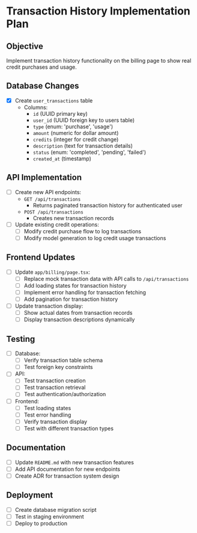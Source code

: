 # Transaction History Implementation Plan

## Objective
Implement transaction history functionality on the billing page to show real credit purchases and usage.

## Database Changes
- [x] Create `user_transactions` table
  - Columns: 
    - `id` (UUID primary key)
    - `user_id` (UUID foreign key to users table)
    - `type` (enum: 'purchase', 'usage')
    - `amount` (numeric for dollar amount)
    - `credits` (integer for credit change)
    - `description` (text for transaction details)
    - `status` (enum: 'completed', 'pending', 'failed')
    - `created_at` (timestamp)

## API Implementation
- [ ] Create new API endpoints:
  - `GET /api/transactions` 
    - Returns paginated transaction history for authenticated user
  - `POST /api/transactions` 
    - Creates new transaction records
- [ ] Update existing credit operations:
  - [ ] Modify credit purchase flow to log transactions
  - [ ] Modify model generation to log credit usage transactions

## Frontend Updates
- [ ] Update `app/billing/page.tsx`:
  - [ ] Replace mock transaction data with API calls to `/api/transactions`
  - [ ] Add loading states for transaction history
  - [ ] Implement error handling for transaction fetching
  - [ ] Add pagination for transaction history
- [ ] Update transaction display:
  - [ ] Show actual dates from transaction records
  - [ ] Display transaction descriptions dynamically

## Testing
- [ ] Database:
  - [ ] Verify transaction table schema
  - [ ] Test foreign key constraints
- [ ] API:
  - [ ] Test transaction creation
  - [ ] Test transaction retrieval
  - [ ] Test authentication/authorization
- [ ] Frontend:
  - [ ] Test loading states
  - [ ] Test error handling
  - [ ] Verify transaction display
  - [ ] Test with different transaction types

## Documentation
- [ ] Update `README.md` with new transaction features
- [ ] Add API documentation for new endpoints
- [ ] Create ADR for transaction system design

## Deployment
- [ ] Create database migration script
- [ ] Test in staging environment
- [ ] Deploy to production
